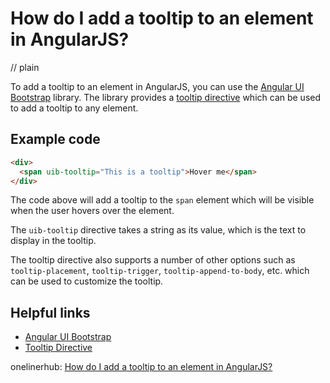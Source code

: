 # How do I add a tooltip to an element in AngularJS?
// plain

To add a tooltip to an element in AngularJS, you can use the [Angular UI Bootstrap](https://angular-ui.github.io/bootstrap/) library. The library provides a [tooltip directive](https://angular-ui.github.io/bootstrap/#/tooltip) which can be used to add a tooltip to any element.

## Example code

```html
<div>
  <span uib-tooltip="This is a tooltip">Hover me</span>
</div>
```

The code above will add a tooltip to the `span` element which will be visible when the user hovers over the element.

The `uib-tooltip` directive takes a string as its value, which is the text to display in the tooltip.

The tooltip directive also supports a number of other options such as `tooltip-placement`, `tooltip-trigger`, `tooltip-append-to-body`, etc. which can be used to customize the tooltip.

## Helpful links
- [Angular UI Bootstrap](https://angular-ui.github.io/bootstrap/)
- [Tooltip Directive](https://angular-ui.github.io/bootstrap/#/tooltip)

onelinerhub: [How do I add a tooltip to an element in AngularJS?](https://onelinerhub.com/angularjs/how-do-i-add-a-tooltip-to-an-element-in-angularjs)